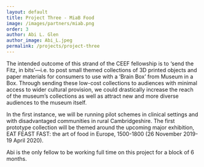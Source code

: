 ```yaml
---
layout: default
title: Project Three - MiaB Food
image: /images/partners/miab.png
order: 3
author: Abi L. Glen
author_image: Abi_L.jpeg
permalink: /projects/project-three
---
```

The intended outcome of this strand of the CEEF fellowship is to ‘send the Fitz, in bits’—i.e. to post small themed collections of 3D printed objects and paper materials for consumers to use with a ‘Brain Box’ from Museum in a Box. Through sending these low-cost collections to audiences with minimal access to wider cultural provision, we could drastically increase the reach of the museum’s collections as well as attract new and more diverse audiences to the museum itself.


In the first instance, we will be running pilot schemes in clinical settings and with disadvantaged communities in rural Cambridgeshire. The first prototype collection will be themed around the upcoming major exhibition, EAT FEAST FAST: the art of food in Europe, 1500-1800 (26 November 2019-19 April 2020).

Abi is the only fellow to be working full time on this project for a block of 6 months.
